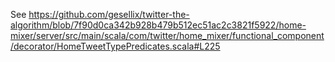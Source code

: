 See https://github.com/gesellix/twitter-the-algorithm/blob/7f90d0ca342b928b479b512ec51ac2c3821f5922/home-mixer/server/src/main/scala/com/twitter/home_mixer/functional_component/decorator/HomeTweetTypePredicates.scala#L225
